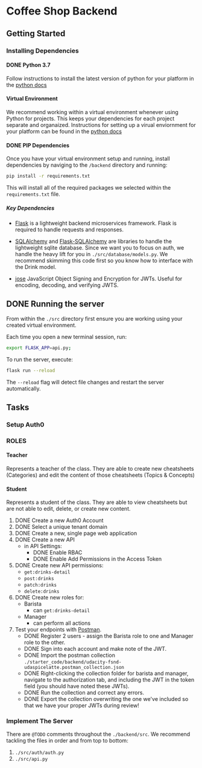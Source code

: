 # Coffee Shop Backend

## Getting Started

### Installing Dependencies

#### DONE Python 3.7

Follow instructions to install the latest version of python for your platform in the [python docs](https://docs.python.org/3/using/unix.html#getting-and-installing-the-latest-version-of-python)

#### Virtual Environment

We recommend working within a virtual environment whenever using Python for projects. This keeps your dependencies for each project separate and organaized. Instructions for setting up a virual enviornment for your platform can be found in the [python docs](https://packaging.python.org/guides/installing-using-pip-and-virtual-environments/)

#### DONE PIP Dependencies

Once you have your virtual environment setup and running, install dependencies by naviging to the `/backend` directory and running:

```bash
pip install -r requirements.txt
```

This will install all of the required packages we selected within the `requirements.txt` file.

##### Key Dependencies

- [Flask](http://flask.pocoo.org/)  is a lightweight backend microservices framework. Flask is required to handle requests and responses.

- [SQLAlchemy](https://www.sqlalchemy.org/) and [Flask-SQLAlchemy](https://flask-sqlalchemy.palletsprojects.com/en/2.x/) are libraries to handle the lightweight sqlite database. Since we want you to focus on auth, we handle the heavy lift for you in `./src/database/models.py`. We recommend skimming this code first so you know how to interface with the Drink model.

- [jose](https://python-jose.readthedocs.io/en/latest/) JavaScript Object Signing and Encryption for JWTs. Useful for encoding, decoding, and verifying JWTS.

## DONE Running the server

From within the `./src` directory first ensure you are working using your created virtual environment.

Each time you open a new terminal session, run:

```bash
export FLASK_APP=api.py;
```

To run the server, execute:

```bash
flask run --reload
```

The `--reload` flag will detect file changes and restart the server automatically.

## Tasks

### Setup Auth0

### ROLES

#### Teacher
Represents a teacher of the class. They are able to create new cheatsheets (Categories) and edit the content of those cheatsheets (Topics & Concepts)

#### Student
Represents a student of the class. They are able to view cheatsheets but are not able to edit, delete, or create new content.

1. DONE Create a new Auth0 Account
2. DONE Select a unique tenant domain
3. DONE Create a new, single page web application
4. DONE Create a new API
    - in API Settings:
        - DONE Enable RBAC
        - DONE Enable Add Permissions in the Access Token
5. DONE Create new API permissions:
    - `get:drinks-detail`
    - `post:drinks`
    - `patch:drinks`
    - `delete:drinks`
6. DONE Create new roles for:
    - Barista
        - can `get:drinks-detail`
    - Manager
        - can perform all actions
7. Test your endpoints with [Postman](https://getpostman.com). 
    - DONE Register 2 users - assign the Barista role to one and Manager role to the other.
    - DONE Sign into each account and make note of the JWT.
    - DONE Import the postman collection `./starter_code/backend/udacity-fsnd-udaspicelatte.postman_collection.json`
    - DONE Right-clicking the collection folder for barista and manager, navigate to the authorization tab, and including the JWT in the token field (you should have noted these JWTs).
    - DONE  Run the collection and correct any errors.
    - DONE Export the collection overwriting the one we've included so that we have your proper JWTs during review!

### Implement The Server

There are `@TODO` comments throughout the `./backend/src`. We recommend tackling the files in order and from top to bottom:

1. `./src/auth/auth.py`
2. `./src/api.py`

